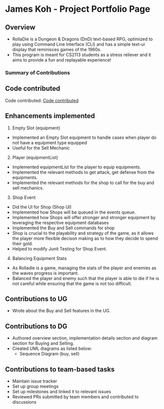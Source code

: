  # James Koh - Project Portfolio Page

## Overview
- RollaDie is a Dungeon & Dragons (DnD) text-based RPG,
  optimized to play using Command Line Interface (CLI) and
  has a simple text-ui display that reminisces games of the 1960s.
- This program is meant for CS2113 students as a stress reliever
  and it aims to provide a fun and replayable experience!

### Summary of Contributions
## Code contributed
Code contributed: [Code contributed](https://nus-cs2113-ay2425s2.github.io/tp-dashboard/?search=James17042002&breakdown=true)

## Enhancements implemented


1. Empty Slot (equipment)
  - Implemented an Empty Slot equipment to handle cases when player do not have a equipment type equipped
  - Useful for the Sell Mechanic

2. Player (equipmentList)
  - Implemented equipmentList for the player to equip equipments.
  - Implemented the relevant methods to get attack, get defense from the equipments.
  - Implemented the relevant methods for the shop to call for the buy and sell mechanics.
3. Shop Event
  - Did the UI for Shop (Shop UI)
  - Implemented how Shops will be queued in the events queue.
  - Implemented how Shops will offer stronger and stronger equipment by leveraging the respective equipment databases
  - Implemented the Buy and Sell commands for shop
  - Shop is crucial to the playability and strategy of the game, as it allows the player more flexible decison making as to how they decide to spend their gold.
  - Helped to modify Junit Testing for Shop Event.

4. Balancing Equipment Stats
  - As Rolladie is a game, managing the stats of the player and enemies as the waves progress is important.
  - Balanced the player and enemy such that the player is able to die if he is not careful while ensuring
    that the game is not too difficult.

## Contributions to UG
- Wrote about the Buy and Sell features in the UG.

## Contributions to DG
- Authored overview section, implementation details section and diagram section for Buying and Selling.
- Created UML diagrams as listed below:
  - Sequence Diagram (buy, sell)

## Contributions to team-based tasks
* Maintain issue tracker
* Set up group meetings
* Set up milestones and linked it to relevant issues
* Reviewed PRs submitted by team members and contributed to discussions